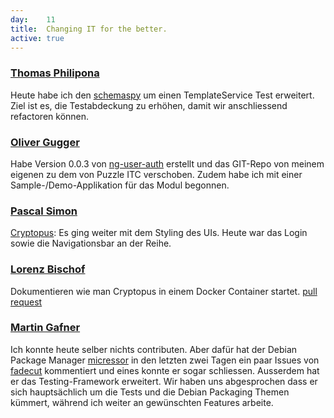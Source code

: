 ```yaml
---
day: 	11
title:	Changing IT for the better.
active: true
---
```



### [Thomas Philipona](https://github.com/phil-pona)
Heute habe ich den [schemaspy](https://github.com/drnoa/schemaspy) um einen TemplateService Test erweitert. Ziel ist es, die Testabdeckung zu erhöhen, damit wir anschliessend refactoren können.

### [Oliver Gugger](https://github.com/guggero)
Habe Version 0.0.3 von [ng-user-auth](https://github.com/puzzle/ng-user-auth) erstellt und das GIT-Repo von meinem eigenen zu dem von Puzzle ITC verschoben. Zudem habe ich mit einer Sample-/Demo-Applikation für das Modul begonnen.

### [Pascal Simon](https://github.com/psunix)
[Cryptopus](https://github.com/puzzle/cryptopus): Es ging weiter mit dem Styling des UIs. Heute war das Login sowie die Navigationsbar an der Reihe.

### [Lorenz Bischof](https://github.com/lbischof)
Dokumentieren wie man Cryptopus in einem Docker Container startet. [pull request](https://github.com/puzzle/cryptopus/pull/33)

### [Martin Gafner](https://github.com/mgafner)
Ich konnte heute selber nichts contributen. Aber dafür hat der Debian Package Manager [micressor](https://github.com/micressor) in den letzten zwei Tagen ein paar Issues von [fadecut](https://github.com/micressor/fadecut) kommentiert und eines konnte er sogar schliessen. Ausserdem hat er das Testing-Framework erweitert. Wir haben uns abgesprochen dass er sich hauptsächlich um die Tests und die Debian Packaging Themen kümmert, während ich weiter an gewünschten Features arbeite. 
